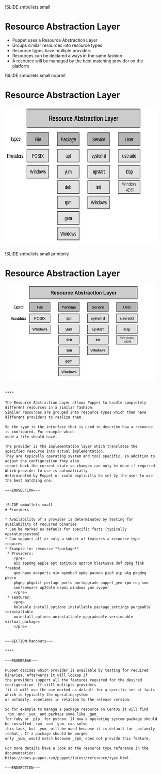 !SLIDE smbullets small
# Resource Abstraction Layer

* Puppet uses a Resource Abstraction Layer
 * Groups similar resources into resource types
 * Resource types have multiple providers
* Resources can be declared always in the same fashion
* A resource will be managed by the best matching provider on the platform


!SLIDE smbullets small noprint
# Resource Abstraction Layer

<center><img src="./_images/resource_abstraction_layer.png" style="width:702px;height:460px;" alt="Resource Abstraction Layer"></center>


!SLIDE smbullets small printonly
# Resource Abstraction Layer

<center><img src="./_images/resource_abstraction_layer.png" style="width:480px;height:315px;" alt="Resource Abstraction Layer"></center>


~~~SECTION:handouts~~~

****

The Resource Abstraction Layer allows Puppet to handle completely different resources in a similar fashion.
Similar resources are grouped into resource types which than have different providers to realize them.

So the type is the interface that is used to describe how a resource is configured. For example which
mode a file should have.

The provider is the implementation layer which translates the specified resource into actual implementation.
They are typically operating system and tool specific. In addition to adjust the configuration they also
report back the current state so changes can only be done if required. Which provider to use is automatically
determinated by Puppet or could explicitly be set by the user to use the best matching one.

~~~ENDSECTION~~~


!SLIDE smbullets small
# Providers

* Availability of a provider is determinated by testing for availability of required binaries
* Can be marked as default for specific facts (typically operatingsystem)
* Can support all or only a subset of features a resource type requires
* Example for resource **package**
 * Providers:
    <pre>
    aix appdmg apple apt aptitude aptrpm blastwave dnf dpkg fink freebsd
    gem hpux macports nim openbsd opkg pacman pip3 pip pkg pkgdmg pkgin
    pkgng pkgutil portage ports portupgrade puppet_gem rpm rug sun
    sunfreeware up2date urpmi windows yum zypper
    </pre>
 * Features:
    <pre>
    holdable install_options installable package_settings purgeable reinstallable
    uninstall_options uninstallable upgradeable versionable virtual_packages
    </pre>


~~~SECTION:handouts~~~

****

~~~PAGEBREAK~~~

Puppet decides which provider is available by testing for required binaries. Afterwards it will lookup if
the providers support all the features required for the desired configuration. If still multiple providers
fit it will use the one marked as default for a specific set of facts which is typically the operatingsystem
or osfamily, sometimes in relation to the release version.

So for example to manage a package resource on CentOS it will find _rpm_ and _yum_ and perhaps some like _gem_
for ruby or _pip_ for python. If now a operating system package should be installed _rpm_ and _yum_ can solve
this task, but _yum_ will be used because it is default for _osfamily redhat_. If a package should be purged
only _yum_ would match because _rpm_ does not provide this feature.

For more details have a look at the resource type reference in the documentation: 
https://docs.puppet.com/puppet/latest/reference/type.html 

~~~ENDSECTION~~~
